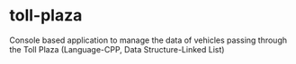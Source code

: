 # toll-plaza
Console based application to manage the data of vehicles passing through the Toll Plaza (Language-CPP, Data Structure-Linked List)
